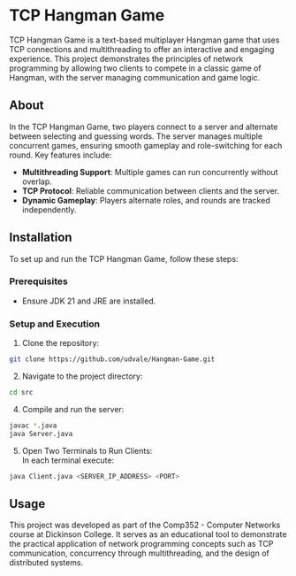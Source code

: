 # TCP Hangman Game
TCP Hangman Game is a text-based multiplayer Hangman game that uses TCP connections and multithreading to offer an interactive and engaging experience. This project demonstrates the principles of network programming by allowing two clients to compete in a classic game of Hangman, with the server managing communication and game logic.

## About
In the TCP Hangman Game, two players connect to a server and alternate between selecting and guessing words. The server manages multiple concurrent games, ensuring smooth gameplay and role-switching for each round. Key features include:
- **Multithreading Support**: Multiple games can run concurrently without overlap.
- **TCP Protocol**: Reliable communication between clients and the server.
- **Dynamic Gameplay**: Players alternate roles, and rounds are tracked independently.

## Installation
To set up and run the TCP Hangman Game, follow these steps:
### Prerequisites
- Ensure JDK 21 and JRE are installed.
### Setup and Execution
1. Clone the repository:
```sh
git clone https://github.com/udvale/Hangman-Game.git
```
2. Navigate to the project directory:
```sh
cd src
```
4. Compile and run the server:
```sh
javac *.java
java Server.java
```
5. Open Two Terminals to Run Clients: <br>
In each terminal execute:
```sh
java Client.java <SERVER_IP_ADDRESS> <PORT>
```
## Usage
This project was developed as part of the Comp352 - Computer Networks course at Dickinson College. It serves as an educational tool to demonstrate the practical application of network programming concepts such as TCP communication, concurrency through multithreading, and the design of distributed systems.
